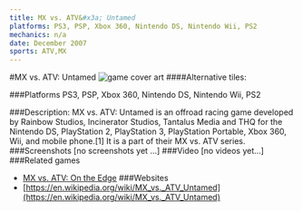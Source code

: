 ```yaml
---
title: MX vs. ATV&#x3a; Untamed
platforms: PS3, PSP, Xbox 360, Nintendo DS, Nintendo Wii, PS2
mechanics: n/a
date: December 2007
sports: ATV,MX
---
```

#MX vs. ATV: Untamed
![game cover art](//images.igdb.com/igdb/image/upload/t_cover_big/jsvapkk9myz6xnu2ltsv.jpg "Logo Title Text 1")
####Alternative tiles:

###Platforms
PS3, PSP, Xbox 360, Nintendo DS, Nintendo Wii, PS2

###Description:
MX vs. ATV: Untamed is an offroad racing game developed by Rainbow Studios, Incinerator Studios, Tantalus Media and THQ for the Nintendo DS, PlayStation 2, PlayStation 3, PlayStation Portable, Xbox 360, Wii, and mobile phone.[1] It is a part of their MX vs. ATV series.
###Screenshots
[no screenshots yet ...]
###Video
[no videos yet...]
###Related games
* [MX vs. ATV: On the Edge](/games/mx-vs-atv-on-the-edge-18267/)
###Websites
* [https://en.wikipedia.org/wiki/MX_vs._ATV_Untamed](https://en.wikipedia.org/wiki/MX_vs._ATV_Untamed)
